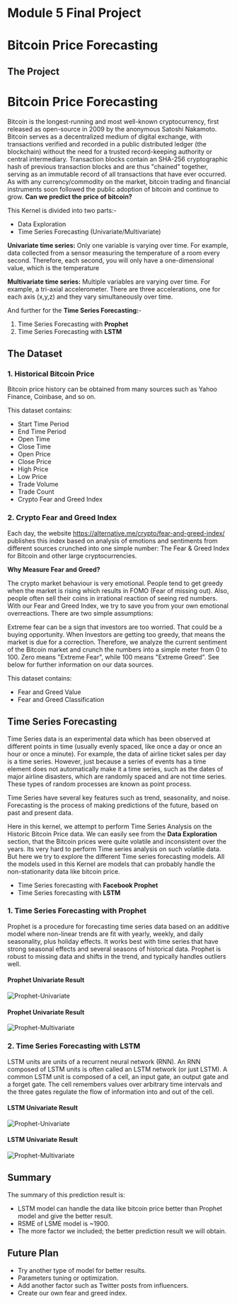 # Module 5 Final Project

# Bitcoin Price Forecasting

## The Project

# Bitcoin Price Forecasting

Bitcoin is the longest-running and most well-known cryptocurrency, first released as open-source in 2009 by the anonymous Satoshi Nakamoto. Bitcoin serves as a decentralized medium of digital exchange, with transactions verified and recorded in a public distributed ledger (the blockchain) without the need for a trusted record-keeping authority or central intermediary. Transaction blocks contain an SHA-256 cryptographic hash of previous transaction blocks and are thus "chained" together, serving as an immutable record of all transactions that have ever occurred. As with any currency/commodity on the market, bitcoin trading and financial instruments soon followed the public adoption of bitcoin and continue to grow. **Can we predict the price of bitcoin?**

This Kernel is divided into two parts:-

* Data Exploration
* Time Series Forecasting (Univariate/Multivariate)

**Univariate time series:** Only one variable is varying over time. For example, data collected from a sensor measuring the temperature of a room every second. Therefore, each second, you will only have a one-dimensional value, which is the temperature

**Multivariate time series:** Multiple variables are varying over time. For example, a tri-axial accelerometer. There are three accelerations, one for each axis (x,y,z) and they vary simultaneously over time.

And further for the **Time Series Forecasting:**-

1. Time Series Forecasting with **Prophet**
2. Time Series Forecasting with **LSTM**

## The Dataset

### 1. Historical Bitcoin Price

Bitcoin price history can be obtained from many sources such as Yahoo Finance, Coinbase, and so on.

This dataset contains:

* Start Time Period
* End Time Period
* Open Time
* Close Time
* Open Price
* Close Price
* High Price
* Low Price
* Trade Volume
* Trade Count
* Crypto Fear and Greed Index

### 2. Crypto Fear and Greed Index

Each day, the website https://alternative.me/crypto/fear-and-greed-index/ publishes this index based on analysis of emotions and sentiments from different sources crunched into one simple number: The Fear & Greed Index for Bitcoin and other large cryptocurrencies.

**Why Measure Fear and Greed?**

The crypto market behaviour is very emotional. People tend to get greedy when the market is rising which results in FOMO (Fear of missing out). Also, people often sell their coins in irrational reaction of seeing red numbers. With our Fear and Greed Index, we try to save you from your own emotional overreactions. There are two simple assumptions:

Extreme fear can be a sign that investors are too worried. That could be a buying opportunity.
When Investors are getting too greedy, that means the market is due for a correction.
Therefore, we analyze the current sentiment of the Bitcoin market and crunch the numbers into a simple meter from 0 to 100. Zero means "Extreme Fear", while 100 means "Extreme Greed". See below for further information on our data sources.

This dataset contains:

* Fear and Greed Value
* Fear and Greed Classification

## Time Series Forecasting

Time Series data is an experimental data which has been observed at different points in time (usually evenly spaced, like once a day or once an hour or once a minute). For example, the data of airline ticket sales per day is a time series. However, just because a series of events has a time element does not automatically make it a time series, such as the dates of major airline disasters, which are randomly spaced and are not time series. These types of random processes are known as point process.

Time Series have several key features such as trend, seasonality, and noise. Forecasting is the process of making predictions of the future, based on past and present data. 

Here in this kernel, we attempt to perform Time Series Analysis on the Historic Bitcoin Price data. We can easily see from the **Data Exploration** section, that the Bitcoin prices were quite volatile and inconsistent over the years.  Its very hard to perform Time series analysis on such volatile data. But here we try to explore the different Time series forecasting models. All the models used in this Kernel are models that can probably handle the non-stationarity data like bitcoin price.

* Time Series forecasting with **Facebook Prophet**
* Time Series forecasting with **LSTM**

### 1. Time Series Forecasting with Prophet

Prophet is a procedure for forecasting time series data based on an additive model where non-linear trends are fit with yearly, weekly, and daily seasonality, plus holiday effects. It works best with time series that have strong seasonal effects and several seasons of historical data. Prophet is robust to missing data and shifts in the trend, and typically handles outliers well.

#### Prophet Univariate Result

![Prophet-Univariate](https://knotmirai.com/wp-content/uploads/2022/01/download-2.png)

#### Prophet Univariate Result

![Prophet-Multivariate](https://knotmirai.com/wp-content/uploads/2022/01/download-3.png)

### 2. Time Series Forecasting with  LSTM

LSTM units are units of a recurrent neural network (RNN). An RNN composed of LSTM units is often called an LSTM network (or just LSTM). A common LSTM unit is composed of a cell, an input gate, an output gate and a forget gate. The cell remembers values over arbitrary time intervals and the three gates regulate the flow of information into and out of the cell.

#### LSTM Univariate Result

![Prophet-Univariate](https://knotmirai.com/wp-content/uploads/2022/01/Capture-4-1200x541.jpg)

#### LSTM Univariate Result

![Prophet-Multivariate](https://knotmirai.com/wp-content/uploads/2022/01/Capture-5-1200x505.jpg)

## Summary

The summary of this prediction result is:

* LSTM model can handle the data like bitcoin price better than Prophet model and give the better result.
* RSME of LSME model is ~1900.
* The more factor we included; the better prediction result we will obtain.

## Future Plan

* Try another type of model for better results.
* Parameters tuning or optimization.
* Add another factor such as Twitter posts from influencers.
* Create our own fear and greed index.
